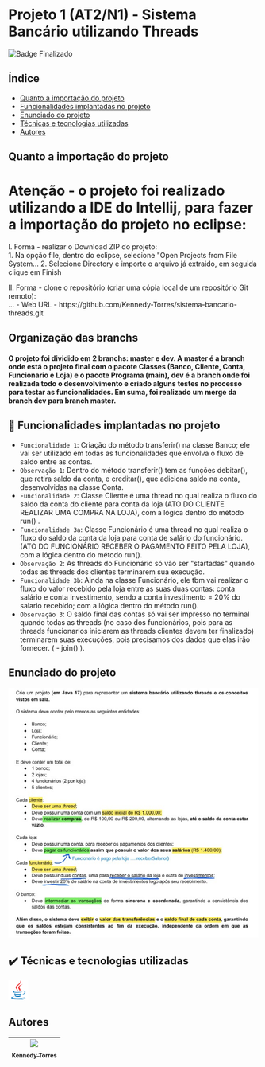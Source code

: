 # Projeto 1 (AT2/N1) - Sistema Bancário utilizando Threads

![Badge Finalizado](https://img.shields.io/static/v1?label=STATUS&message=%20FINALIZADO&color=GREEN&style=for-the-badge)


## Índice 
- [Quanto a importação do projeto](#quanto-a-importação-do-projeto)
- [Funcionalidades implantadas no projeto](#hammer-funcionalidades-implantadas-no-projeto)
- [Enunciado do projeto](#enunciado-do-projeto)
- [Técnicas e tecnologias utilizadas](#️-técnicas-e-tecnologias-utilizadas)
- [Autores](#autores)

## Quanto a importação do projeto
<div>
  <h1> Atenção - o projeto foi realizado utilizando a IDE do Intellij, para fazer a importação do projeto no eclipse:</h1>
    <p>
     I. Forma - realizar o Download ZIP do projeto:<br>
      1. Na opção file, dentro do eclipse, selecione "Open Projects from File System...
      2. Selecione Directory e importe o arquivo já extraido, em seguida clique em Finish
    </p>
    <p>
      II. Forma - clone o repositório (criar uma cópia local de um repositório Git remoto):<br>
       ... - Web URL - https://github.com/Kennedy-Torres/sistema-bancario-threads.git 
    </p>
  
</div>

## Organização das branchs
<div>
  <h4>
    <p>
    O projeto foi dividido em 2 branchs: master e dev. A master é a branch onde está o projeto final com o pacote Classes (Banco, Cliente, Conta, Funcionario e Loja) e o pacote Programa (main), dev é a           branch onde foi realizada todo o desenvolvimento e criado alguns testes no processo para testar as funcionalidades. Em suma, foi realizado um merge da branch dev para branch master.
    </p>
  </h4>
</div>

## :hammer: Funcionalidades implantadas no projeto

- `Funcionalidade 1`: Criação do método transferir() na classe Banco; ele vai ser utilizado em todas as funcionalidades que envolva o fluxo de saldo entre as contas.
- `Observação 1`: Dentro do método transferir() tem as funções debitar(), que retira saldo da conta, e creditar(), que adiciona saldo na conta, desenvolvidas na classe Conta.
- `Funcionalidade 2`: Classe Cliente é uma thread no qual realiza o fluxo do saldo da conta do cliente para conta da loja (ATO DO CLIENTE REALIZAR UMA COMPRA NA LOJA), com a lógica dentro do método run() .
- `Funcionalidade 3a`: Classe Funcionário é uma thread no qual realiza o fluxo do saldo da conta da loja para conta de salário do funcionário. (ATO DO FUNCIONÁRIO RECEBER O PAGAMENTO FEITO PELA LOJA), com a lógica dentro do método run().
- `Observação 2`: As threads do Funcionário só vão ser "startadas" quando todas as threads dos clientes terminarem sua execução. 
- `Funcionalidade 3b`: Ainda na classe Funcionário, ele tbm vai realizar o fluxo do valor recebido pela loja entre as suas duas contas: conta salário e conta investimento, sendo a conta investimento = 20% do salario recebido; com a lógica dentro do método run().
- `Observação 3`: O saldo final das contas só vai ser impresso no terminal quando todas as threads (no caso dos funcionários, pois para as threads funcionarios iniciarem as threads clientes devem ter finalizado) terminarem suas execuções, pois precisamos dos dados que elas irão fornecer. ( - join() ).

## Enunciado do projeto

![Enunciado do Projeto](Enunciado.jpg)

  
## ✔️ Técnicas e tecnologias utilizadas

<img src="https://raw.githubusercontent.com/devicons/devicon/master/icons/java/java-original.svg" alt="c" width="40" height="40"/>

## Autores

| [<img src="https://avatars.githubusercontent.com/u/128331199?v=4" width=115><br><sub>Kennedy Torres</sub>](https://github.com/Kennedy-Torres) | 
| :---: |

